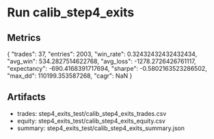 # Run calib_step4_exits

## Metrics
{
  "trades": 37,
  "entries": 2003,
  "win_rate": 0.32432432432432434,
  "avg_win": 534.2827514622768,
  "avg_loss": -1278.2726426761117,
  "expectancy": -690.4168391717694,
  "sharpe": -0.5802163523286502,
  "max_dd": 110199.353587268,
  "cagr": NaN
}

## Artifacts
- trades: step4_exits_test/calib_step4_exits_trades.csv
- equity: step4_exits_test/calib_step4_exits_equity.csv
- summary: step4_exits_test/calib_step4_exits_summary.json